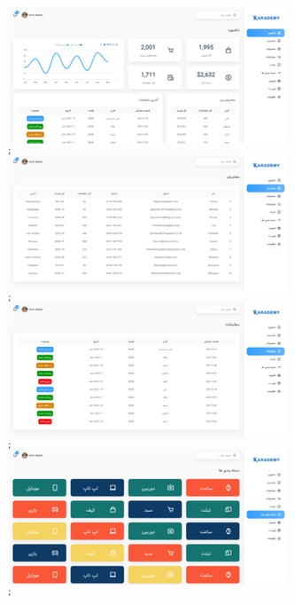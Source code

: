 ![My Image](./src/assets/images/screenshot/screenshot.png);
![My Image](./src/assets/images/screenshot/screenshot2.png);
![My Image](./src/assets/images/screenshot/screenshot3.png);
![My Image](./src/assets/images/screenshot/screenshot4.png);


